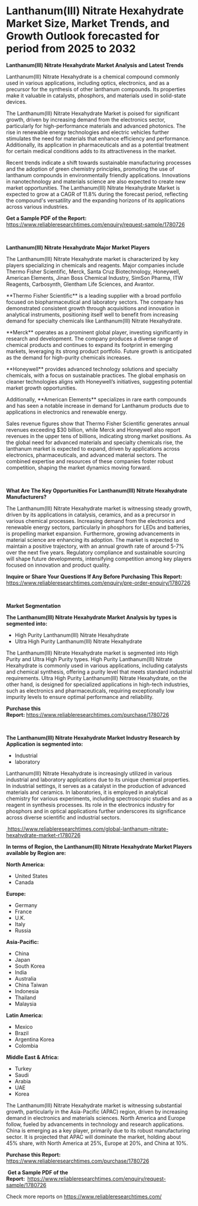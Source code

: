 <p><h1>Lanthanum(III) Nitrate Hexahydrate Market Size, Market Trends, and Growth Outlook forecasted for period from 2025 to 2032</h1></p><p><strong>Lanthanum(III) Nitrate Hexahydrate Market Analysis and Latest Trends</strong></p>
<p><p>Lanthanum(III) Nitrate Hexahydrate is a chemical compound commonly used in various applications, including optics, electronics, and as a precursor for the synthesis of other lanthanum compounds. Its properties make it valuable in catalysts, phosphors, and materials used in solid-state devices.</p><p>The Lanthanum(III) Nitrate Hexahydrate Market is poised for significant growth, driven by increasing demand from the electronics sector, particularly for high-performance materials and advanced photonics. The rise in renewable energy technologies and electric vehicles further stimulates the need for materials that enhance efficiency and performance. Additionally, its application in pharmaceuticals and as a potential treatment for certain medical conditions adds to its attractiveness in the market.</p><p>Recent trends indicate a shift towards sustainable manufacturing processes and the adoption of green chemistry principles, promoting the use of lanthanum compounds in environmentally friendly applications. Innovations in nanotechnology and materials science are also expected to create new market opportunities. The Lanthanum(III) Nitrate Hexahydrate Market is expected to grow at a CAGR of 11.8% during the forecast period, reflecting the compound's versatility and the expanding horizons of its applications across various industries.</p></p>
<p><strong>Get a Sample PDF of the Report:&nbsp;</strong> <a href="https://www.reliableresearchtimes.com/enquiry/request-sample/1780726?utm_campaign=2646&utm_medium=2&utm_source=Github&utm_content=ia&utm_term=03042025&utm_id=lanthanumiii-nitrate-hexahydrate">https://www.reliableresearchtimes.com/enquiry/request-sample/1780726</a></p>
<p>&nbsp;</p>
<p><strong>Lanthanum(III) Nitrate Hexahydrate Major Market Players</strong></p>
<p><p>The Lanthanum(III) Nitrate Hexahydrate market is characterized by key players specializing in chemicals and reagents. Major companies include Thermo Fisher Scientific, Merck, Santa Cruz Biotechnology, Honeywell, American Elements, Jinan Boss Chemical Industry, SimSon Pharma, ITW Reagents, Carbosynth, Glentham Life Sciences, and Avantor.</p><p>**Thermo Fisher Scientific** is a leading supplier with a broad portfolio focused on biopharmaceutical and laboratory sectors. The company has demonstrated consistent growth through acquisitions and innovation in analytical instruments, positioning itself well to benefit from increasing demand for specialty chemicals like Lanthanum(III) Nitrate Hexahydrate.</p><p>**Merck** operates as a prominent global player, investing significantly in research and development. The company produces a diverse range of chemical products and continues to expand its footprint in emerging markets, leveraging its strong product portfolio. Future growth is anticipated as the demand for high-purity chemicals increases.</p><p>**Honeywell** provides advanced technology solutions and specialty chemicals, with a focus on sustainable practices. The global emphasis on cleaner technologies aligns with Honeywell’s initiatives, suggesting potential market growth opportunities.</p><p>Additionally, **American Elements** specializes in rare earth compounds and has seen a notable increase in demand for Lanthanum products due to applications in electronics and renewable energy.</p><p>Sales revenue figures show that Thermo Fisher Scientific generates annual revenues exceeding $30 billion, while Merck and Honeywell also report revenues in the upper tens of billions, indicating strong market positions. As the global need for advanced materials and specialty chemicals rise, the lanthanum market is expected to expand, driven by applications across electronics, pharmaceuticals, and advanced material sectors. The combined expertise and resources of these companies foster robust competition, shaping the market dynamics moving forward.</p></p>
<p>&nbsp;</p>
<p><strong>What Are The Key Opportunities For Lanthanum(III) Nitrate Hexahydrate Manufacturers?</strong></p>
<p><p>The Lanthanum(III) Nitrate Hexahydrate market is witnessing steady growth, driven by its applications in catalysis, ceramics, and as a precursor in various chemical processes. Increasing demand from the electronics and renewable energy sectors, particularly in phosphors for LEDs and batteries, is propelling market expansion. Furthermore, growing advancements in material science are enhancing its adoption. The market is expected to maintain a positive trajectory, with an annual growth rate of around 5-7% over the next five years. Regulatory compliance and sustainable sourcing will shape future developments, intensifying competition among key players focused on innovation and product quality.</p></p>
<p><strong>Inquire or Share Your Questions If Any Before Purchasing This Report:</strong> <a href="https://www.reliableresearchtimes.com/enquiry/pre-order-enquiry/1780726?utm_campaign=2646&utm_medium=2&utm_source=Github&utm_content=ia&utm_term=03042025&utm_id=lanthanumiii-nitrate-hexahydrate">https://www.reliableresearchtimes.com/enquiry/pre-order-enquiry/1780726</a></p>
<p>&nbsp;</p>
<p><strong>Market Segmentation</strong></p>
<p><strong>The Lanthanum(III) Nitrate Hexahydrate Market Analysis by types is segmented into:</strong></p>
<p><ul><li>High Purity Lanthanum(III) Nitrate Hexahydrate</li><li>Ultra High Purity Lanthanum(III) Nitrate Hexahydrate</li></ul></p>
<p><p>The Lanthanum(III) Nitrate Hexahydrate market is segmented into High Purity and Ultra High Purity types. High Purity Lanthanum(III) Nitrate Hexahydrate is commonly used in various applications, including catalysts and chemical synthesis, offering a purity level that meets standard industrial requirements. Ultra High Purity Lanthanum(III) Nitrate Hexahydrate, on the other hand, is designed for specialized applications in high-tech industries, such as electronics and pharmaceuticals, requiring exceptionally low impurity levels to ensure optimal performance and reliability.</p></p>
<p><strong>Purchase this Report:&nbsp;</strong><a href="https://www.reliableresearchtimes.com/purchase/1780726?utm_campaign=2646&utm_medium=2&utm_source=Github&utm_content=ia&utm_term=03042025&utm_id=lanthanumiii-nitrate-hexahydrate">https://www.reliableresearchtimes.com/purchase/1780726</a></p>
<p>&nbsp;</p>
<p><strong>The Lanthanum(III) Nitrate Hexahydrate Market Industry Research by Application is segmented into:</strong></p>
<p><ul><li>Industrial</li><li>laboratory</li></ul></p>
<p><p>Lanthanum(III) Nitrate Hexahydrate is increasingly utilized in various industrial and laboratory applications due to its unique chemical properties. In industrial settings, it serves as a catalyst in the production of advanced materials and ceramics. In laboratories, it is employed in analytical chemistry for various experiments, including spectroscopic studies and as a reagent in synthesis processes. Its role in the electronics industry for phosphors and in optical applications further underscores its significance across diverse scientific and industrial sectors.</p></p>
<p><a href="https://www.reliableresearchtimes.com/global-lanthanum-nitrate-hexahydrate-market-r1780726?utm_campaign=2646&utm_medium=2&utm_source=Github&utm_content=ia&utm_term=03042025&utm_id=lanthanumiii-nitrate-hexahydrate">&nbsp;https://www.reliableresearchtimes.com/global-lanthanum-nitrate-hexahydrate-market-r1780726</a></p>
<p><strong>In terms of Region, the Lanthanum(III) Nitrate Hexahydrate Market Players available by Region are:</strong></p>
<p>
    <p> <strong> North America: </strong>
        <ul>
            <li>United States</li>
            <li>Canada</li>
        </ul>
        </p> 
    <p> <strong> Europe: </strong>
        <ul>
            <li>Germany</li>
            <li>France</li>
            <li>U.K.</li>
            <li>Italy</li>
            <li>Russia</li>
        </ul>
        </p> 
    <p> <strong> Asia-Pacific: </strong>
        <ul>
            <li>China</li>
            <li>Japan</li>
            <li>South Korea</li>
            <li>India</li>
            <li>Australia</li>
            <li>China Taiwan</li>
            <li>Indonesia</li>
            <li>Thailand</li>
            <li>Malaysia</li>
        </ul>
        </p> 
    <p> <strong> Latin America: </strong>
        <ul>
            <li>Mexico</li>
            <li>Brazil</li>
            <li>Argentina Korea</li>
            <li>Colombia</li>
        </ul>
        </p> 
    <p> <strong> Middle East & Africa: </strong>
        <ul>
            <li>Turkey</li>
            <li>Saudi</li>
            <li>Arabia</li>
            <li>UAE</li>
            <li>Korea</li>
        </ul>
    </p>
    </p>
<p><p>The Lanthanum(III) Nitrate Hexahydrate market is witnessing substantial growth, particularly in the Asia-Pacific (APAC) region, driven by increasing demand in electronics and materials sciences. North America and Europe follow, fueled by advancements in technology and research applications. China is emerging as a key player, primarily due to its robust manufacturing sector. It is projected that APAC will dominate the market, holding about 45% share, with North America at 25%, Europe at 20%, and China at 10%.</p></p>
<p><strong>Purchase this Report: </strong><a href="https://www.reliableresearchtimes.com/purchase/1780726?utm_campaign=2646&utm_medium=2&utm_source=Github&utm_content=ia&utm_term=03042025&utm_id=lanthanumiii-nitrate-hexahydrate">https://www.reliableresearchtimes.com/purchase/1780726</a></p>
<p>&nbsp;<strong>Get a Sample PDF of the Report:&nbsp;&nbsp;</strong><a href="https://www.reliableresearchtimes.com/enquiry/request-sample/1780726?utm_campaign=2646&utm_medium=2&utm_source=Github&utm_content=ia&utm_term=03042025&utm_id=lanthanumiii-nitrate-hexahydrate">https://www.reliableresearchtimes.com/enquiry/request-sample/1780726</a></p>
<p><strong></strong></p>
<p>Check more reports on <a href="https://www.reliableresearchtimes.com/?utm_campaign=2646&utm_medium=2&utm_source=Github&utm_content=ia&utm_term=03042025&utm_id=lanthanumiii-nitrate-hexahydrate">https://www.reliableresearchtimes.com/</a></p>